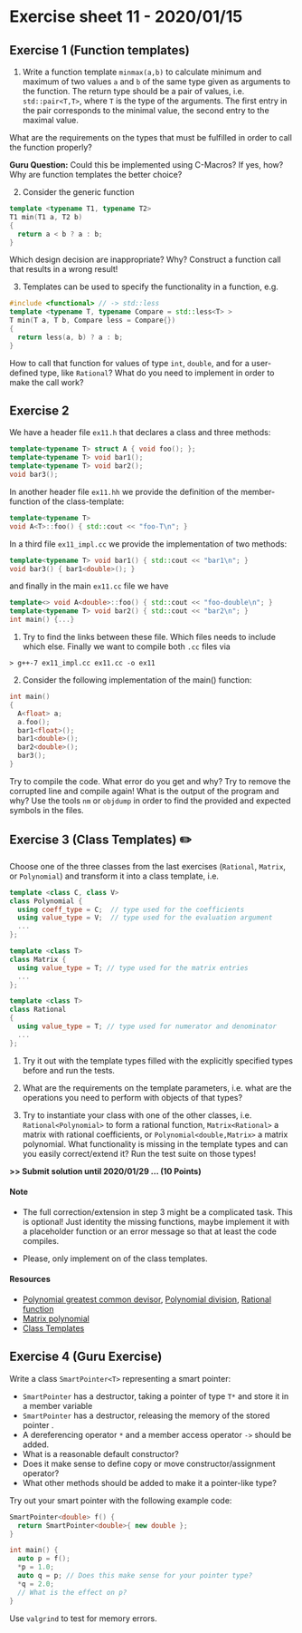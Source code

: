 # Exercise sheet 11 - 2020/01/15

## Exercise 1 (Function templates)
1. Write a function template `minmax(a,b)` to calculate minimum and maximum of two values `a` and
`b` of the same type given as arguments to the function. The return type should be a pair of values, i.e.
`std::pair<T,T>`, where `T` is the type of the arguments. The first entry in the pair corresponds to the minimal
value, the second entry to the maximal value.

What are the requirements on the types that must be fulfilled in order to call the function properly?

**Guru Question:** Could this be implemented using C-Macros? If yes, how? Why are function templates the
better choice?

2. Consider the generic function
```c++
template <typename T1, typename T2>
T1 min(T1 a, T2 b)
{
  return a < b ? a : b;
}
```
Which design decision are inappropriate? Why? Construct a function call that results in a wrong result!

3. Templates can be used to specify the functionality in a function, e.g.
```c++
#include <functional> // -> std::less
template <typename T, typename Compare = std::less<T> >
T min(T a, T b, Compare less = Compare{})
{
  return less(a, b) ? a : b;
}
```
How to call that function for values of type `int`, `double`, and for a user-defined type, like `Rational`?
What do you need to implement in order to make the call work?


## Exercise 2
We have a header file `ex11.h` that declares a class and three methods:
```c++
template<typename T> struct A { void foo(); };
template<typename T> void bar1();
template<typename T> void bar2();
void bar3();
```
In another header file `ex11.hh` we provide the definition of the member-function of the class-template:
```c++
template<typename T>
void A<T>::foo() { std::cout << "foo-T\n"; }
```
In a third file `ex11_impl.cc` we provide the implementation of two methods:
```c++
template<typename T> void bar1() { std::cout << "bar1\n"; }
void bar3() { bar1<double>(); }
```
and finally in the main `ex11.cc` file we have
```c++
template<> void A<double>::foo() { std::cout << "foo-double\n"; }
template<typename T> void bar2() { std::cout << "bar2\n"; }
int main() {...}
```

1. Try to find the links between these file. Which files needs to include which else. Finally we want to compile
both `.cc` files via
```
> g++-7 ex11_impl.cc ex11.cc -o ex11
```

2. Consider the following implementation of the main() function:
```c++
int main()
{
  A<float> a;
  a.foo();
  bar1<float>();
  bar1<double>();
  bar2<double>();
  bar3();
}
```
Try to compile the code. What error do you get and why? Try to remove the corrupted line and compile
again! What is the output of the program and why? Use the tools `nm` or `objdump` in order to find the provided
and expected symbols in the files.


## Exercise 3 (Class Templates) :pencil2:
Choose one of the three classes from the last exercises (`Rational`, `Matrix`, or `Polynomial`) and transform it into a
class template, i.e.
```c++
template <class C, class V>
class Polynomial {
  using coeff_type = C;  // type used for the coefficients
  using value_type = V;  // type used for the evaluation argument
  ...
};

template <class T>
class Matrix {
  using value_type = T; // type used for the matrix entries
  ...
};

template <class T>
class Rational
{
  using value_type = T; // type used for numerator and denominator
  ...
};
```

1. Try it out with the template types filled with the explicitly specified types before and run the tests.

2. What are the requirements on the template parameters, i.e. what are the operations you need to perform with
   objects of that types?

3. Try to instantiate your class with one of the other classes, i.e. `Rational<Polynomial>` to form a rational function,
   `Matrix<Rational>` a matrix with rational coefficients, or `Polynomial<double,Matrix>` a matrix polynomial. What
   functionality is missing in the template types and can you easily correct/extend it? Run the test suite on those types!


**>> Submit solution until 2020/01/29 ... (10 Points)**


#### Note
- The full correction/extension in step 3 might be a complicated task. This is optional!
Just identity the missing functions, maybe implement it with a placeholder function or an error message so that at least the code
compiles.

- Please, only implement on of the class templates.

#### Resources
- [Polynomial greatest common devisor](https://en.wikipedia.org/wiki/Polynomial_greatest_common_divisor),
  [Polynomial division](https://en.wikipedia.org/wiki/Polynomial_long_division),
  [Rational function](https://en.wikipedia.org/wiki/Rational_function)
- [Matrix polynomial](https://en.wikipedia.org/wiki/Matrix_polynomial)
- [Class Templates](https://en.cppreference.com/w/cpp/language/class_template)


## Exercise 4 (Guru Exercise)
Write a class `SmartPointer<T>` representing a smart pointer:
- `SmartPointer` has a destructor, taking a pointer of type `T*` and store it in a member variable
- `SmartPointer` has a destructor, releasing the memory of the stored pointer .
- A dereferencing operator `*` and a member access operator `->` should be added.
- What is a reasonable default constructor?
- Does it make sense to define copy or move constructor/assignment operator?
- What other methods should be added to make it a pointer-like type?

Try out your smart pointer with the following example code:
```c++
SmartPointer<double> f() {
  return SmartPointer<double>{ new double };
}

int main() {
  auto p = f();
  *p = 1.0;
  auto q = p; // Does this make sense for your pointer type?
  *q = 2.0;
  // What is the effect on p?
}
```
Use `valgrind` to test for memory errors.
